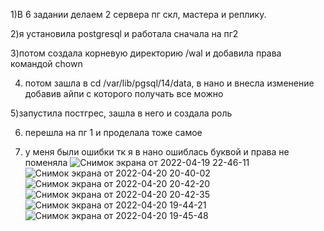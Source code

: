 1)В 6 задании делаем 2 сервера пг скл, мастера и реплику.

2)я установила postgresql и работала сначала на пг2

3)потом создала корневую директорию /wal и добавила права командой chown

4) потом зашла в cd /var/lib/pgsql/14/data, в нано и внесла изменение добавив айпи с которого получать все можно

5)запустила постгрес, зашла в него и создала роль

6) перешла на пг 1 и проделала тоже самое

7) у меня были ошибки тк я в нано ошиблась буквой и права не поменяла
![Снимок экрана от 2022-04-19 22-46-11](https://user-images.githubusercontent.com/89969340/164296059-c08a6a76-f82f-42ea-af6f-66fd93163385.png)
![Снимок экрана от 2022-04-20 20-40-02](https://user-images.githubusercontent.com/89969340/164296197-875e49c6-a23f-480b-93cd-8fd021fc2217.png)
![Снимок экрана от 2022-04-20 20-42-20](https://user-images.githubusercontent.com/89969340/164296238-d481beac-5d62-462e-afb8-450832e05cfd.png)
![Снимок экрана от 2022-04-20 20-42-35](https://user-images.githubusercontent.com/89969340/164296249-84622ff1-038c-449d-932e-98d6d01bdbf0.png)
![Снимок экрана от 2022-04-20 19-44-21](https://user-images.githubusercontent.com/89969340/164296291-64d4ff03-3b18-4dde-b7d7-811cf6068fb5.png)
![Снимок экрана от 2022-04-20 19-45-48](https://user-images.githubusercontent.com/89969340/164296307-6f00cdbf-b29b-4487-b0e6-f8c3679cb175.png)

